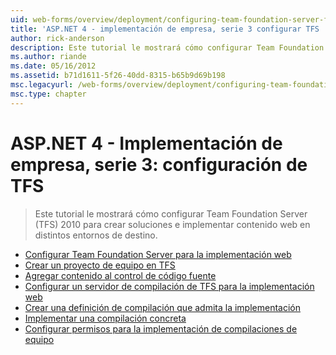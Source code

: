 ```yaml
---
uid: web-forms/overview/deployment/configuring-team-foundation-server-for-web-deployment/index
title: 'ASP.NET 4 - implementación de empresa, serie 3 configurar TFS | Microsoft Docs'
author: rick-anderson
description: Este tutorial le mostrará cómo configurar Team Foundation Server (TFS) 2010 para crear soluciones e implementar contenido web en distintos entornos de destino.
ms.author: riande
ms.date: 05/16/2012
ms.assetid: b71d1611-5f26-40dd-8315-b65b9d69b198
msc.legacyurl: /web-forms/overview/deployment/configuring-team-foundation-server-for-web-deployment
msc.type: chapter
---
```

<a name="aspnet-4---enterprise-deployment-series-3-configuring-tfs"></a>ASP.NET 4 - Implementación de empresa, serie 3: configuración de TFS
====================
> Este tutorial le mostrará cómo configurar Team Foundation Server (TFS) 2010 para crear soluciones e implementar contenido web en distintos entornos de destino.


- [Configurar Team Foundation Server para la implementación web](configuring-team-foundation-server-for-web-deployment.md)
- [Crear un proyecto de equipo en TFS](creating-a-team-project-in-tfs.md)
- [Agregar contenido al control de código fuente](adding-content-to-source-control.md)
- [Configurar un servidor de compilación de TFS para la implementación web](configuring-a-tfs-build-server-for-web-deployment.md)
- [Crear una definición de compilación que admita la implementación](creating-a-build-definition-that-supports-deployment.md)
- [Implementar una compilación concreta](deploying-a-specific-build.md)
- [Configurar permisos para la implementación de compilaciones de equipo](configuring-permissions-for-team-build-deployment.md)
